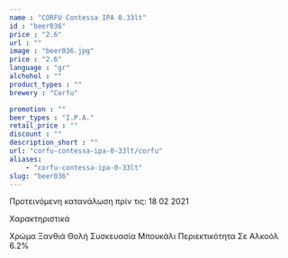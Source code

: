 ```yaml
---
name : "CORFU Contessa IPA 0.33lt"
id : "beer036"
price : "2.6"
url : ""
image : "beer036.jpg"
price : "2.6"
language : "gr"
alchohol : ""
product_types : ""
brewery : "Corfu"

promotion : ""
beer_types : "I.P.A."
retail_price : ""
discount : ""
description_short : ""
url: "corfu-contessa-ipa-0-33lt/corfu"
aliases: 
    - "corfu-contessa-ipa-0-33lt"
slug: "beer036"
---
```


Προτεινόμενη κατανάλωση πρίν τις: 18 02 2021

Χαρακτηριστικά

Χρώμα
Ξανθιά Θολή
Συσκευασία
Μπουκάλι
Περιεκτικότητα Σε Αλκοόλ
6.2%